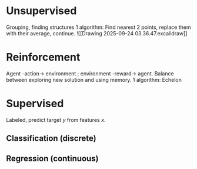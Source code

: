 # Unsupervised
Grouping, finding structures
1 algorithm: Find nearest 2 points, replace them with their average, continue.
![[Drawing 2025-09-24 03.36.47.excalidraw]]
# Reinforcement
Agent -action-> environment ; environment -reward-> agent.
Balance between exploring new solution and using memory.
1 algorithm: Echelon
# Supervised
Labeled, predict target $y$ from features $x$.
## Classification (discrete)
## Regression (continuous)
